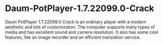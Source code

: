 # Daum-PotPlayer-1.7.22099.0-Crack
Daum PotPlayer 1.7.22099.0 Crack is an ordinary player with a modern aesthetic and lots of customization. The computer supports many types of media and has excellent sound and camera resolution. It also has some cool features, like an image recorder and an efficient translation service. 

